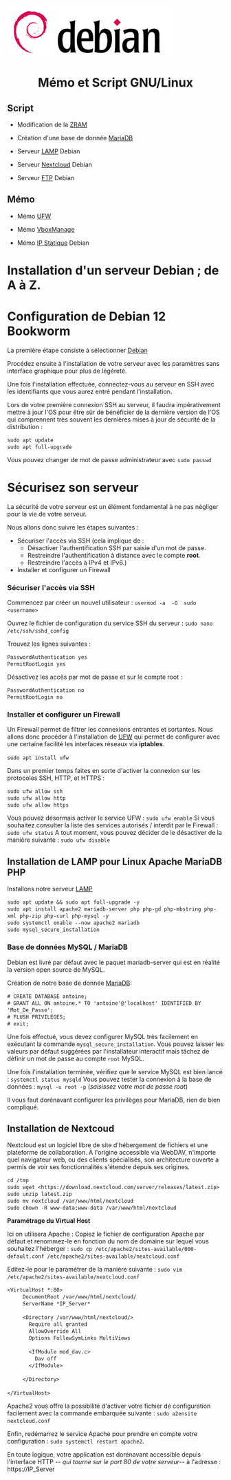 <img src="./logo.png" />

<h1 align="center">Mémo et Script GNU/Linux</h1>

## Script

- Modification de la [ZRAM](https://github.com/aaaaaaantoine/archlinux-conf/blob/main/zram.sh)

- Création d'une base de donnée [MariaDB](https://github.com/aaaaaaantoine/archlinux-conf/blob/main/mariadb.sh)

- Serveur [LAMP](https://github.com/aaaaaaantoine/archlinux-conf/blob/main/debian-lamp.sh) Debian

- Serveur [Nextcloud](https://github.com/aaaaaaantoine/archlinux-conf/blob/main/nextcloud.sh) Debian

- Serveur [FTP](https://github.com/aaaaaaantoine/archlinux-conf/blob/main/debian-vsftpd.sh) Debian

## Mémo

- Mémo [UFW](https://github.com/aaaaaaantoine/archlinux-conf/blob/main/UFW.md)

- Mémo [VboxManage](https://github.com/aaaaaaantoine/archlinux-conf/blob/main/VboxManage.md)

- Mémo [IP Statique](https://github.com/aaaaaaantoine/archlinux-conf/blob/main/ip-static.md) Debian


# Installation d'un serveur Debian ; de A à Z.

# Configuration de Debian 12 Bookworm 

La première étape consiste à sélectionner [Debian](https://cdimage.debian.org/debian-cd/current/amd64/bt-cd/)

Procédez ensuite à l'installation de votre serveur avec les paramètres sans interface graphique pour plus de légéreté.

Une fois l'installation effectuée, connectez-vous au serveur en SSH avec les identifiants que vous aurez entré pendant l'installation. 

Lors de votre première connexion SSH au serveur, il faudra impérativement mettre à jour l'OS pour être sûr de bénéficier de la dernière version de l'OS qui comprennent très souvent les dernières mises à jour de sécurité de la distribution :

```
sudo apt update
sudo apt full-upgrade
```

Vous pouvez changer de mot de passe administrateur avec `sudo passwd`

# Sécurisez son serveur

La sécurité de votre serveur est un élément fondamental à ne pas négliger pour la vie de votre serveur. 

Nous allons donc suivre les étapes suivantes :

- Sécuriser l'accès via SSH (cela implique de :
	- Désactiver l'authentification SSH par saisie d'un mot de passe.
	- Restreindre l'authentification à distance avec le compte **root**.
	- Restreindre l'accès à IPv4 et IPv6.)
- Installer et configurer un Firewall

### Sécuriser l'accès via SSH

Commencez par créer un nouvel utilisateur : `usermod -a  -G  sudo  <username>` 

Ouvrez le fichier de configuration du service SSH du serveur :  `sudo nano /etc/ssh/sshd_config`

Trouvez les lignes suivantes :
```
PasswordAuthentication yes  
PermitRootLogin yes
```
Désactivez les accès par mot de passe et sur le compte root :
```
PasswordAuthentication no  
PermitRootLogin no
```

### Installer et configurer un Firewall
Un Firewall permet de filtrer les connexions entrantes et sortantes. Nous allons donc procéder à l'installation de [UFW](https://github.com/aaaaaaantoine/debian-server-guide/blob/main/UFW.md) qui permet de configurer avec une certaine facilité les interfaces réseaux via **iptables**.

`sudo apt install ufw`

Dans un premier temps faites en sorte d'activer la connexion sur les protocoles SSH, HTTP, et HTTPS :

```
sudo ufw allow ssh  
sudo ufw allow http  
sudo ufw allow https
```

Vous pouvez désormais activer le service UFW : `sudo ufw enable`
Si vous souhaitez consulter la liste des services autorisés / interdit par le Firewall : `sudo ufw status`
A tout moment, vous pouvez décider de le désactiver de la manière suivante : `sudo ufw disable`

## Installation de LAMP pour Linux Apache MariaDB PHP

Installons notre serveur [LAMP](https://github.com/aaaaaaantoine/debian-server-guide/blob/main/debian-lamp.sh)

```
sudo apt update && sudo apt full-upgrade -y
sudo apt install apache2 mariadb-server php php-gd php-mbstring php-xml php-zip php-curl php-mysql -y
sudo systemctl enable --now apache2 mariadb
sudo mysql_secure_installation
```

### Base de données MySQL / MariaDB

Debian est livré par défaut avec le paquet mariadb-server qui est en réalité la version open source de MySQL.

Création de notre base de donnée [MariaDB](https://github.com/aaaaaaantoine/debian-server-guide/blob/main/mariadb.sh):

```
# CREATE DATABASE antoine;
# GRANT ALL ON antoine.* TO 'antoine'@'localhost' IDENTIFIED BY 'Mot_De_Passe';
# FLUSH PRIVILEGES;
# exit;
```

Une fois effectué, vous devez configurer MySQL très facilement en exécutant la commande `mysql_secure_installation`. Vous pouvez laisser les valeurs par défaut suggérées par l'installateur interactif mais tâchez de définir un mot de passe au compte `root` MySQL.

Une fois l'installation terminée, vérifiez que le service MySQL est bien lancé : `systemctl status mysqld`
Vous pouvez tester la connexion à la base de données : `mysql -u root -p` (*saisissez votre mot de passe root*)

Il vous faut dorénavant configurer les privilèges pour MariaDB, rien de bien compliqué.

## Installation de Nextcoud

Nextcloud est un logiciel libre de site d'hébergement de fichiers et une plateforme de collaboration. À l'origine accessible via WebDAV, n'importe quel navigateur web, ou des clients spécialisés, son architecture ouverte a permis de voir ses fonctionnalités s'étendre depuis ses origines.

```
cd /tmp
sudo wget <https://download.nextcloud.com/server/releases/latest.zip>
sudo unzip latest.zip
sudo mv nextcloud /var/www/html/nextcloud
sudo chown -R www-data:www-data /var/www/html/nextcloud
```

**Paramétrage du Virtual Host**

Ici on utilisera Apache :
Copiez le fichier de configuration Apache par défaut et renommez-le en fonction du nom de domaine sur lequel vous souhaitez l'héberger :
`sudo cp /etc/apache2/sites-available/000-default.conf /etc/apache2/sites-available/nextcloud.conf`

Editez-le pour le paramétrer de la manière suivante : 
`sudo vim /etc/apache2/sites-available/nextcloud.conf`

```
<VirtualHost *:80>
     DocumentRoot /var/www/html/nextcloud/
     ServerName *IP_Server*

     <Directory /var/www/html/nextcloud/>
       Require all granted
       AllowOverride All
       Options FollowSymLinks MultiViews

       <IfModule mod_dav.c>
         Dav off
       </IfModule>

     </Directory>

</VirtualHost>
```

Apache2 vous offre la possibilité d'activer votre fichier de configuration facilement avec la commande embarquée suivante : `sudo a2ensite nextcloud.conf`

Enfin, redémarrez le service Apache pour prendre en compte votre configuration : `sudo systemctl restart apache2`.

En toute logique, votre application est dorénavant accessible depuis l'interface HTTP *-- qui tourne sur le port 80 de votre serveur--* à l'adresse : https://IP_Server
